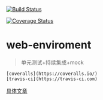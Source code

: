 
[![Build Status](https://travis-ci.org/linshuizhaoying/web-ci-enviroment.svg?branch=master)](https://travis-ci.org/linshuizhaoying/web-ci-enviroment)

[![Coverage Status](https://coveralls.io/repos/github/linshuizhaoying/web-ci-enviroment/badge.svg?branch=master)](https://coveralls.io/github/linshuizhaoying/web-ci-enviroment?branch=master)

# web-enviroment

> 单元测试+持续集成+mock

	[coveralls](https://coveralls.io/)
	[travis-ci](https://travis-ci.com)
  [具体文章](http://haoqiao.me/2016/09/11/build-new-web-environment.html)

